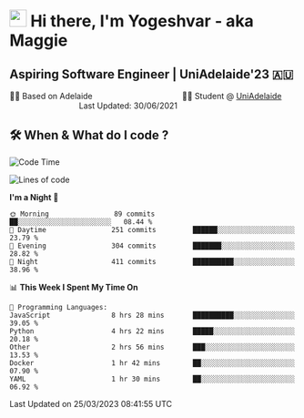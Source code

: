 <h1><img src="https://emojis.slackmojis.com/emojis/images/1531849430/4246/blob-sunglasses.gif?1531849430" width="30"/> Hi there, I'm Yogeshvar - aka Maggie</h1>

## Aspiring Software Engineer | UniAdelaide'23 🇦🇺  
🏂🏻  Based on Adelaide &nbsp;&nbsp;&nbsp;&nbsp;&nbsp;&nbsp;&nbsp;&nbsp;&nbsp;&nbsp;&nbsp;&nbsp;&nbsp;&nbsp;&nbsp;&nbsp;&nbsp;&nbsp;&nbsp;&nbsp;&nbsp;&nbsp;&nbsp;&nbsp;&nbsp;&nbsp;&nbsp;&nbsp;&nbsp;&nbsp;&nbsp;&nbsp;&nbsp;&nbsp;&nbsp;&nbsp;&nbsp;&nbsp;&nbsp;👨‍💻 Student @ [UniAdelaide](https://www.adelaide.edu.au)   &nbsp;&nbsp;&nbsp;&nbsp;&nbsp;&nbsp;&nbsp;&nbsp;&nbsp;&nbsp;&nbsp;&nbsp;&nbsp;&nbsp;&nbsp;&nbsp;&nbsp;&nbsp;&nbsp;&nbsp;&nbsp;&nbsp;&nbsp;&nbsp;&nbsp;&nbsp;&nbsp;&nbsp;&nbsp;&nbsp;&nbsp;Last Updated: 30/06/2021

## 🛠 When & What do I code ?  

<!--START_SECTION:waka-->
![Code Time](http://img.shields.io/badge/Code%20Time-2%2C034%20hrs%2022%20mins-blue)

![Lines of code](https://img.shields.io/badge/From%20Hello%20World%20I%27ve%20Written-3.8%20million%20lines%20of%20code-blue)

**I'm a Night 🦉** 

```text
🌞 Morning                89 commits          ██░░░░░░░░░░░░░░░░░░░░░░░   08.44 % 
🌆 Daytime                251 commits         ██████░░░░░░░░░░░░░░░░░░░   23.79 % 
🌃 Evening                304 commits         ███████░░░░░░░░░░░░░░░░░░   28.82 % 
🌙 Night                  411 commits         ██████████░░░░░░░░░░░░░░░   38.96 % 
```


📊 **This Week I Spent My Time On** 

```text
💬 Programming Languages: 
JavaScript               8 hrs 28 mins       ██████████░░░░░░░░░░░░░░░   39.05 % 
Python                   4 hrs 22 mins       █████░░░░░░░░░░░░░░░░░░░░   20.18 % 
Other                    2 hrs 56 mins       ███░░░░░░░░░░░░░░░░░░░░░░   13.53 % 
Docker                   1 hr 42 mins        ██░░░░░░░░░░░░░░░░░░░░░░░   07.90 % 
YAML                     1 hr 30 mins        ██░░░░░░░░░░░░░░░░░░░░░░░   06.92 % 
```


 Last Updated on 25/03/2023 08:41:55 UTC
<!--END_SECTION:waka-->
